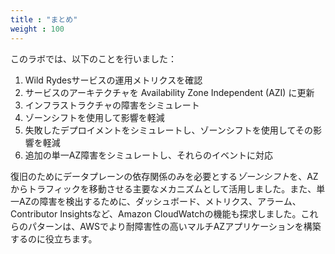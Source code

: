 ```yaml
---
title : "まとめ"
weight : 100
---
```


このラボでは、以下のことを行いました：

1. Wild Rydesサービスの運用メトリクスを確認
2. サービスのアーキテクチャを Availability Zone Independent (AZI) に更新
3. インフラストラクチャの障害をシミュレート
4. ゾーンシフトを使用して影響を軽減
5. 失敗したデプロイメントをシミュレートし、ゾーンシフトを使用してその影響を軽減
6. 追加の単一AZ障害をシミュレートし、それらのイベントに対応

復旧のためにデータプレーンの依存関係のみを必要とする*ゾーンシフト*を、AZからトラフィックを移動させる主要なメカニズムとして活用しました。また、単一AZの障害を検出するために、ダッシュボード、メトリクス、アラーム、Contributor Insightsなど、Amazon CloudWatchの機能も探求しました。これらのパターンは、AWSでより耐障害性の高いマルチAZアプリケーションを構築するのに役立ちます。